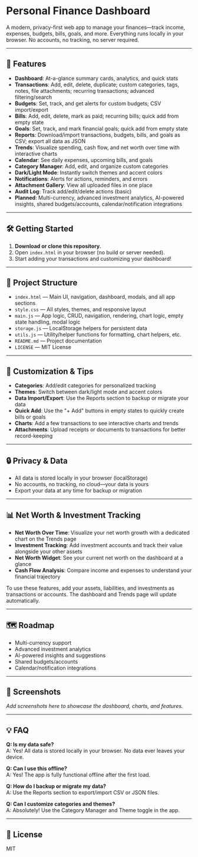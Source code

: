 # Personal Finance Dashboard

A modern, privacy-first web app to manage your finances—track income, expenses, budgets, bills, goals, and more. Everything runs locally in your browser. No accounts, no tracking, no server required.

---

## 🚀 Features
- **Dashboard**: At-a-glance summary cards, analytics, and quick stats
- **Transactions**: Add, edit, delete, duplicate; custom categories, tags, notes, file attachments; recurring transactions; advanced filtering/search
- **Budgets**: Set, track, and get alerts for custom budgets; CSV import/export
- **Bills**: Add, edit, delete, mark as paid; recurring bills; quick add from empty state
- **Goals**: Set, track, and mark financial goals; quick add from empty state
- **Reports**: Download/import transactions, budgets, bills, and goals as CSV; export all data as JSON
- **Trends**: Visualize spending, cash flow, and net worth over time with interactive charts
- **Calendar**: See daily expenses, upcoming bills, and goals
- **Category Manager**: Add, edit, and organize custom categories
- **Dark/Light Mode**: Instantly switch themes and accent colors
- **Notifications**: Alerts for actions, reminders, and errors
- **Attachment Gallery**: View all uploaded files in one place
- **Audit Log**: Track add/edit/delete actions (basic)
- **Planned**: Multi-currency, advanced investment analytics, AI-powered insights, shared budgets/accounts, calendar/notification integrations

---

## 🛠️ Getting Started
1. **Download or clone this repository.**
2. Open `index.html` in your browser (no build or server needed).
3. Start adding your transactions and customizing your dashboard!

---

## 📁 Project Structure
- `index.html` — Main UI, navigation, dashboard, modals, and all app sections
- `style.css` — All styles, themes, and responsive layout
- `main.js` — App logic, CRUD, navigation, rendering, chart logic, empty state handling, modal logic
- `storage.js` — LocalStorage helpers for persistent data
- `utils.js` — Utility/helper functions for formatting, chart helpers, etc.
- `README.md` — Project documentation
- `LICENSE` — MIT License

---

## 🧩 Customization & Tips
- **Categories**: Add/edit categories for personalized tracking
- **Themes**: Switch between dark/light mode and accent colors
- **Data Import/Export**: Use the Reports section to backup or migrate your data
- **Quick Add**: Use the "+ Add" buttons in empty states to quickly create bills or goals
- **Charts**: Add a few transactions to see interactive charts and trends
- **Attachments**: Upload receipts or documents to transactions for better record-keeping

---

## 🔒 Privacy & Data
- All data is stored locally in your browser (localStorage)
- No accounts, no tracking, no cloud—your data is yours
- Export your data at any time for backup or migration

---

## 📊 Net Worth & Investment Tracking
- **Net Worth Over Time**: Visualize your net worth growth with a dedicated chart on the Trends page
- **Investment Tracking**: Add investment accounts and track their value alongside your other assets
- **Net Worth Widget**: See your current net worth on the dashboard at a glance
- **Cash Flow Analysis**: Compare income and expenses to understand your financial trajectory

To use these features, add your assets, liabilities, and investments as transactions or accounts. The dashboard and Trends page will update automatically.

---

## 🗺️ Roadmap
- Multi-currency support
- Advanced investment analytics
- AI-powered insights and suggestions
- Shared budgets/accounts
- Calendar/notification integrations

---

## 📸 Screenshots
_Add screenshots here to showcase the dashboard, charts, and features._

---

## 💡 FAQ
**Q: Is my data safe?**  
A: Yes! All data is stored locally in your browser. No data ever leaves your device.

**Q: Can I use this offline?**  
A: Yes! The app is fully functional offline after the first load.

**Q: How do I backup or migrate my data?**  
A: Use the Reports section to export/import CSV or JSON files.

**Q: Can I customize categories and themes?**  
A: Absolutely! Use the Category Manager and Theme toggle in the app.

---

## 📄 License
MIT
